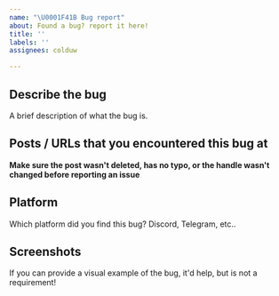```yaml
---
name: "\U0001F41B Bug report"
about: Found a bug? report it here!
title: ''
labels: ''
assignees: colduw

---
```


## Describe the bug
A brief description of what the bug is.

## Posts / URLs that you encountered this bug at
**Make sure the post wasn't deleted, has no typo, or the handle wasn't changed before reporting an issue**

## Platform
Which platform did you find this bug? Discord, Telegram, etc..

## Screenshots
If you can provide a visual example of the bug, it'd help, but is not a requirement!
